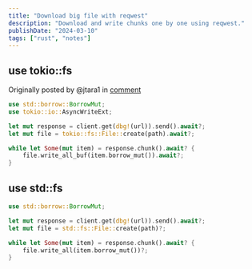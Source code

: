 ```yaml
---
title: "Download big file with reqwest"
description: "Download and write chunks one by one using reqwest."
publishDate: "2024-03-10"
tags: ["rust", "notes"]
---
```


## use tokio::fs

Originally posted by @jtara1 in [comment](https://github.com/seanmonstar/reqwest/issues/1266#issuecomment-1106187437_)

```rust
use std::borrow::BorrowMut;
use tokio::io::AsyncWriteExt;

let mut response = client.get(dbg!(url)).send().await?;
let mut file = tokio::fs::File::create(path).await?;

while let Some(mut item) = response.chunk().await? {
    file.write_all_buf(item.borrow_mut()).await?;
}
```

## use std::fs

```rust
use std::borrow::BorrowMut;

let mut response = client.get(dbg!(url)).send().await?;
let mut file = std::fs::File::create(path)?;

while let Some(mut item) = response.chunk().await? {
    file.write_all(item.borrow_mut())?;
}
```

